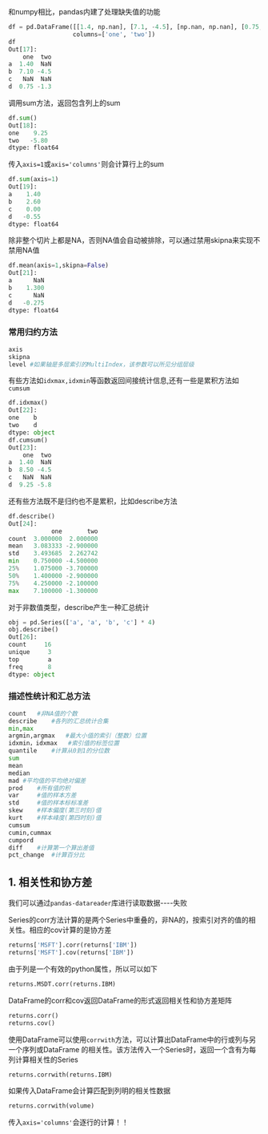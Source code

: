 和numpy相比，pandas内建了处理缺失值的功能

```python
df = pd.DataFrame([[1.4, np.nan], [7.1, -4.5], [np.nan, np.nan], [0.75, -1.3]], index=['a', 'b', 'c', 'd'],
                  columns=['one', 'two'])
df
Out[17]: 
    one  two
a  1.40  NaN
b  7.10 -4.5
c   NaN  NaN
d  0.75 -1.3

```

调用sum方法，返回包含列上的sum

```python
df.sum()
Out[18]: 
one    9.25
two   -5.80
dtype: float64

```

传入`axis=1`或`axis='columns'`则会计算行上的sum

```python
df.sum(axis=1)
Out[19]: 
a    1.40
b    2.60
c    0.00
d   -0.55
dtype: float64
```

除非整个切片上都是NA，否则NA值会自动被排除，可以通过禁用skipna来实现不禁用NA值

```python
df.mean(axis=1,skipna=False)
Out[21]: 
a      NaN
b    1.300
c      NaN
d   -0.275
dtype: float64
```

### 常用归约方法

```python
axis
skipna
level #如果轴是多层索引的MultiIndex，该参数可以所见分组层级
```

有些方法如`idxmax,idxmin`等函数返回间接统计信息,还有一些是累积方法如`cumsum`

```python
df.idxmax()
Out[22]: 
one    b
two    d
dtype: object
df.cumsum()
Out[23]: 
    one  two
a  1.40  NaN
b  8.50 -4.5
c   NaN  NaN
d  9.25 -5.8
```

还有些方法既不是归约也不是累积，比如describe方法

```python
df.describe()
Out[24]: 
            one       two
count  3.000000  2.000000
mean   3.083333 -2.900000
std    3.493685  2.262742
min    0.750000 -4.500000
25%    1.075000 -3.700000
50%    1.400000 -2.900000
75%    4.250000 -2.100000
max    7.100000 -1.300000
```

对于非数值类型，describe产生一种汇总统计

```python
obj = pd.Series(['a', 'a', 'b', 'c'] * 4)
obj.describe()
Out[26]: 
count     16
unique     3
top        a
freq       8
dtype: object
```

### 描述性统计和汇总方法

```python
count	#非NA值的个数
describe	#各列的汇总统计合集
min,max
argmin,argmax	#最大小值的索引（整数）位置
idxmin，idxmax	#索引值的标签位置
quantile	#计算从0到1的分位数
sum
mean
median
mad	#平均值的平均绝对偏差
prod	#所有值的积
var 	#值的样本方差
std		#值的样本标标准差
skew	#样本偏度(第三时刻)值
kurt	#样本峰度(第四时刻)值
cumsum
cumin,cummax
cumpord
diff	#计算第一个算出差值
pct_change	#计算百分比
```

## 1. 相关性和协方差

我们可以通过`pandas-datareader`库进行读取数据----失败

Series的corr方法计算的是两个Series中重叠的，非NA的，按索引对齐的值的相关性。相应的cov计算的是协方差

```python
returns['MSFT'].corr(returns['IBM'])
returns['MSFT'].cov(returns['IBM'])
```

由于列是一个有效的python属性，所以可以如下

```python
returns.MSDT.corr(returns.IBM)
```

DataFrame的corr和cov返回DataFrame的形式返回相关性和协方差矩阵

```python
returns.corr()
returns.cov()
```

使用DataFrame可以使用`corrwith`方法，可以计算出DataFrame中的行或列与另一个序列或DataFrame 的相关性。该方法传入一个Series时，返回一个含有为每列计算相关性的Series

```python
returns.corrwith(returns.IBM)
```

如果传入DataFrame会计算匹配到列明的相关性数据

```python
returns.corrwith(volume)
```

传入`axis='columns'`会逐行的计算！！